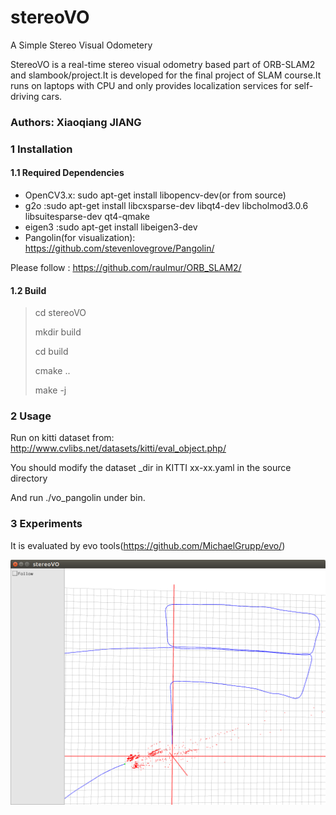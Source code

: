 # stereoVO
A Simple Stereo Visual Odometery


StereoVO is a real-time stereo visual odometry based part of ORB-SLAM2 and slambook/project.It is developed for the final project of SLAM course.It runs on laptops with CPU and only provides localization services for self-driving cars.

### Authors: Xiaoqiang JIANG

### 1 Installation

#### 1.1 Required Dependencies

- OpenCV3.x:  sudo apt-get install libopencv-dev(or from source)
- g2o  :sudo apt-get install libcxsparse-dev libqt4-dev libcholmod3.0.6 libsuitesparse-dev qt4-qmake
- eigen3  :sudo apt-get install libeigen3-dev
- Pangolin(for visualization): <https://github.com/stevenlovegrove/Pangolin/>

Please follow  :   <https://github.com/raulmur/ORB_SLAM2/>

#### 1.2 Build

> cd stereoVO
>
> mkdir build
>
> cd build 
>
> cmake ..
>
> make -j



### 2 Usage

Run on kitti dataset from:  <http://www.cvlibs.net/datasets/kitti/eval_object.php/>

You should modify the dataset _dir in KITTI xx-xx.yaml in the source directory

And run ./vo_pangolin under bin.

### 3 Experiments

It is evaluated by evo tools(<https://github.com/MichaelGrupp/evo/>)


![trajectory](https://github.com/SiuKeungm/stereoVO/blob/master/2018-05-18%2019_42_48____________.png)



